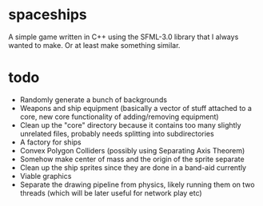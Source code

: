 # spaceships
A simple game written in C++ using the SFML-3.0 library that I always wanted to make. Or at least make something similar.
# todo
- Randomly generate a bunch of backgrounds
- Weapons and ship equipment (basically a vector of stuff attached to a core, new core functionality of adding/removing equipment)
- Clean up the "core" directory because it contains too many slightly unrelated files, probably needs splitting into subdirectories
- A factory for ships
- Convex Polygon Colliders (possibly using Separating Axis Theorem)
- Somehow make center of mass and the origin of the sprite separate
- Clean up the ship sprites since they are done in a band-aid currently
- Viable graphics
- Separate the drawing pipeline from physics, likely running them on two threads (which will be later useful for network play etc)
